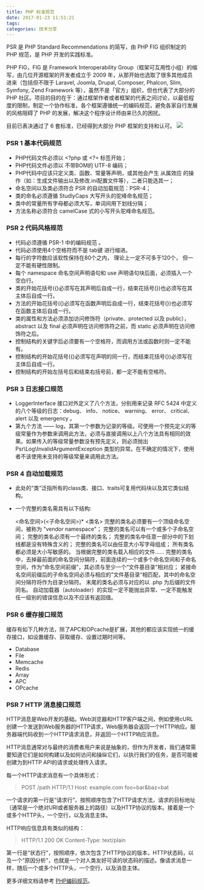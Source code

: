 ```yaml
---
title: PHP 标准规范
date: 2017-01-23 11:51:21
tags:
categories: 技术分享
---
```

PSR 是 PHP Standard Recommendations 的简写，由 PHP FIG 组织制定的 PHP 规范，是 PHP 开发的实践标准。

PHP FIG，FIG 是 Framework Interoperability Group（框架可互用性小组）的缩写，由几位开源框架的开发者成立于 2009 年，从那开始也选取了很多其他成员进来（包括但不限于 Laravel, Joomla, Drupal, Composer, Phalcon, Slim, Symfony, Zend Framework 等），虽然不是「官方」组织，但也代表了大部分的 PHP 社区。项目的目的在于：通过框架作者或者框架的代表之间讨论，以最低程度的限制，制定一个协作标准，各个框架遵循统一的编码规范，避免各家自行发展的风格阻碍了 PHP 的发展，解决这个程序设计师由来已久的困扰。

目前已表决通过了 6 套标准，已经得到大部分 PHP 框架的支持和认可。
![](/blog/images/20170123/pass_psr.jpg)

### PSR 1 基本代码规范
- PHP代码文件必须以 <?php 或 <?= 标签开始；
- PHP代码文件必须以 不带BOM的 UTF-8 编码；
- PHP代码中应该只定义类、函数、常量等声明，或其他会产生 从属效应 的操作（如：生成文件输出以及修改.ini配置文件等），二者只能选其一；
- 命名空间以及类必须符合 PSR 的自动加载规范：PSR-4；
- 类的命名必须遵循 StudlyCaps 大写开头的驼峰命名规范；
- 类中的常量所有字母都必须大写，单词间用下划线分隔；
- 方法名称必须符合 camelCase 式的小写开头驼峰命名规范。

### PSR 2 代码风格规范
- 代码必须遵循 PSR-1 中的编码规范 。
- 代码必须使用4个空格符而不是 tab键 进行缩进。
- 每行的字符数应该软性保持在80个之内， 理论上一定不可多于120个， 但一定不能有硬性限制。
- 每个 namespace 命名空间声明语句和 use 声明语句块后面，必须插入一个空白行。
- 类的开始花括号({)必须写在其声明后自成一行，结束花括号(})也必须写在其主体后自成一行。
- 方法的开始花括号({)必须写在函数声明后自成一行，结束花括号(})也必须写在函数主体后自成一行。
- 类的属性和方法必须添加访问修饰符（private、protected 以及 public）， abstract 以及 final 必须声明在访问修饰符之前，而 static 必须声明在访问修饰符之后。
- 控制结构的关键字后必须要有一个空格符，而调用方法或函数时则一定不能有。
- 控制结构的开始花括号({)必须写在声明的同一行，而结束花括号(})必须写在主体后自成一行。
- 控制结构的开始左括号后和结束右括号前，都一定不能有空格符。

### PSR 3 日志接口规范
- LoggerInterface 接口对外定义了八个方法，分别用来记录 RFC 5424 中定义的八个等级的日志：debug、 info、 notice、 warning、 error、 critical、 alert 以及 emergency 。
- 第九个方法 —— log，其第一个参数为记录的等级。可使用一个预先定义的等级常量作为参数来调用此方法，必须与直接调用以上八个方法具有相同的效果。如果传入的等级常量参数没有预先定义，则必须抛出 Psr\Log\InvalidArgumentException 类型的异常。在不确定的情况下，使用者不该使用未支持的等级常量来调用此方法。

### PSR 4 自动加载规范
- 此处的“类”泛指所有的class类、接口、traits可复用代码块以及其它类似结构。

- 一个完整的类名需具有以下结构:

    \<命名空间>(\<子命名空间>)* \<类名>
    完整的类名必须要有一个顶级命名空间，被称为 "vendor namespace"；
    完整的类名可以有一个或多个子命名空间；
    完整的类名必须有一个最终的类名；
    完整的类名中任意一部分中的下划线都是没有特殊含义的；
    完整的类名可以由任意大小写字母组成；
    所有类名都必须是大小写敏感的。
    当根据完整的类名载入相应的文件……
    完整的类名中，去掉最前面的命名空间分隔符，前面连续的一个或多个命名空间和子命名空间，作为“命名空间前缀”，其必须与至少一个“文件基目录”相对应；
    紧接命名空间前缀后的子命名空间必须与相应的”文件基目录“相匹配，其中的命名空间分隔符将作为目录分隔符。
    末尾的类名必须与对应的以 .php 为后缀的文件同名。
    自动加载器（autoloader）的实现一定不能抛出异常、一定不能触发任一级别的错误信息以及不应该有返回值。

### PSR 6 缓存接口规范
缓存有如下几种方法，除了APC和OPcache是扩展，其他的都应该实现统一的缓存接口，如设置缓存、获取缓存、设置过期时间等。
- Database
- File
- Memcache
- Redis
- Array
- APC
- OPcache


### PSR 7 HTTP 消息接口规范
HTTP消息是Web开发的基础。Web浏览器和HTTP客户端之间，例如使用cURL创建一个发送到Web服务器的HTTP请求，Web服务器会返回一个HTTP响应。服务器端代码收到一个HTTP请求消息，并返回一个HTTP响应消息。

HTTP消息通常对与最终的消费者用户来说是抽象的，但作为开发者，我们通常需要知道它们是如何构建以及如何访问和操纵它们，以执行我们的任务，是否可能被创建为到HTTP API的请求或处理传入请求。

每一个HTTP请求消息有一个具体形式：

> POST /path HTTP/1.1
Host: example.com
foo=bar&baz=bat

一个请求的第一行是“请求行”，按照顺序包含了HTTP请求方法，请求的目标地址（通常是一个绝对URI或者服务器上的路径）以及HTTP协议的版本。接着是一个或多个HTTP头，一个空行，以及消息主体。

HTTP响应信息具有类似的结构：

>HTTP/1.1 200 OK
Content-Type: text/plain

第一行是“状态行”，按照顺序，依次包含了HTTP协议的版本，HTTP状态码，以及一个“原因分析”，也就是一个对人类友好可读的状态码的描述。像请求消息一样，随后一个或多个HTTP头，一个空行，以及消息主体。

更多详细文档请参考 [PHP编码规范](https://github.com/PizzaLiu/PHP-FIG)。
